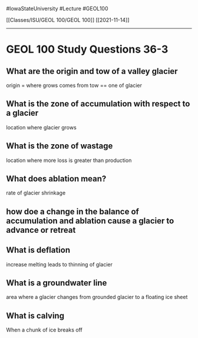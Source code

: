 
#IowaStateUniversity  #Lecture  #GEOL100

[[Classes/ISU/GEOL 100/GEOL 100]] [[2021-11-14]]

---


# GEOL 100 Study Questions 36-3

## What are the origin and tow of a valley glacier 

origin = where grows comes from 
tow == one of glacier 

## What is the zone of accumulation with respect to a glacier 

location where glacier grows

## What is the zone of wastage 

location where more loss is greater than production 

## What does ablation mean? 

rate of glacier shrinkage 

## how doe a change in the balance of accumulation and ablation cause a glacier to advance or retreat 



## What is deflation 
increase melting leads to thinning of glacier 

## What is a groundwater line 

area where a glacier changes from grounded glacier to a floating ice sheet

## What is calving 

When a chunk of ice breaks off 